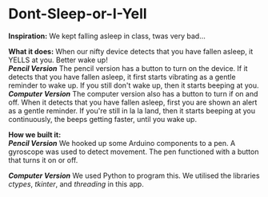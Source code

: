 # Dont-Sleep-or-I-Yell

**Inspiration:**
We kept falling asleep in class, twas very bad...

**What it does:**
When our nifty device detects that you have fallen asleep, it YELLS at you. Better wake up!  
**_Pencil Version_**
The pencil version has a button to turn on the device. If it detects that you have fallen asleep, it first starts vibrating as a gentle reminder to wake up. If you still don't wake up, then it starts beeping at you.  
**_Computer Version_** 
The computer version also has a button to turn if on and off. When it detects that you have fallen asleep, first you are shown an alert as a gentle reminder. If you're still in la la land, then it starts beeping at you continuously, the beeps getting faster, until you wake up.

**How we built it:**  
**_Pencil Version_**
We hooked up some Arduino components to a pen. A gyroscope was used to detect movement. The pen functioned with a button that turns it on or off.

**_Computer Version_** 
We used Python to program this. We utilised the libraries *ctypes*, *tkinter*, and *threading* in this app.
